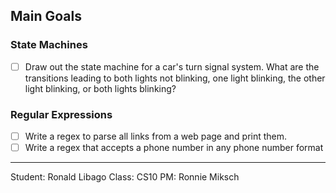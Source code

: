 ## Main Goals

### State Machines

* [ ] Draw out the state machine for a car's turn signal system. What are the
   transitions leading to both lights not blinking, one light blinking, the
   other light blinking, or both lights blinking?

### Regular Expressions

* [ ] Write a regex to parse all links from a web page and print them.
* [ ] Write a regex that accepts a phone number in any phone number format

---

Student: Ronald Libago
Class: CS10
PM: Ronnie Miksch